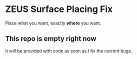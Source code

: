 # ZEUS Surface Placing Fix
Place what you want, exactly **where** you want.
## This repo is empty right now
It will be provided with code as soon as I fix the current bugs.
